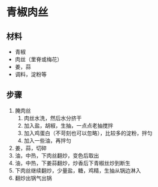 # 青椒肉丝

## 材料

- 青椒
- 肉丝（里脊或梅花）
- 姜，蒜
- 调料，淀粉等

## 步骤

1. 腌肉丝
    1. 肉丝水洗，然后水分挤干
    2. 加入盐，胡椒，生抽，一点点老抽搅拌
    3. 加入鸡蛋白（不苛刻也可以忽略），比较多的淀粉，拌匀
    4. 加入一些油，再拌匀
2. 姜，蒜，切碎
3. 油，中热，下肉丝翻炒，变色后取出
4. 油，中热，下姜蒜翻炒，炒香后下青椒丝炒到断生
5. 下肉丝继续翻炒，少量盐，糖，鸡精，生抽从锅边淋入
6. 翻炒出锅气出锅